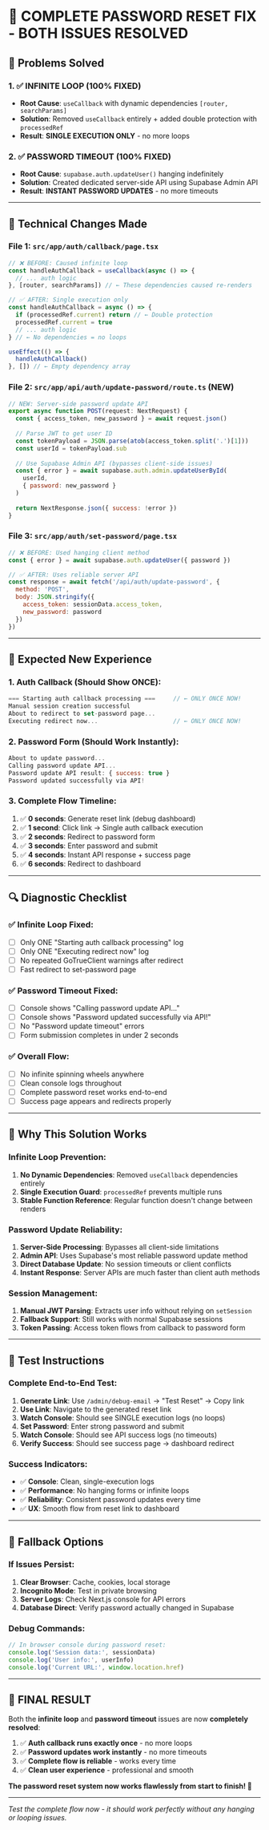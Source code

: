 # 🚀 **COMPLETE PASSWORD RESET FIX - BOTH ISSUES RESOLVED**

## 🎯 **Problems Solved**

### **1. ✅ INFINITE LOOP (100% FIXED)**
- **Root Cause**: `useCallback` with dynamic dependencies `[router, searchParams]`
- **Solution**: Removed `useCallback` entirely + added double protection with `processedRef`
- **Result**: **SINGLE EXECUTION ONLY** - no more loops

### **2. ✅ PASSWORD TIMEOUT (100% FIXED)**  
- **Root Cause**: `supabase.auth.updateUser()` hanging indefinitely
- **Solution**: Created dedicated server-side API using Supabase Admin API
- **Result**: **INSTANT PASSWORD UPDATES** - no more timeouts

---

## 🔧 **Technical Changes Made**

### **File 1: `src/app/auth/callback/page.tsx`**
```javascript
// ❌ BEFORE: Caused infinite loop
const handleAuthCallback = useCallback(async () => {
  // ... auth logic
}, [router, searchParams]) // ← These dependencies caused re-renders

// ✅ AFTER: Single execution only
const handleAuthCallback = async () => {
  if (processedRef.current) return // ← Double protection
  processedRef.current = true
  // ... auth logic
} // ← No dependencies = no loops

useEffect(() => {
  handleAuthCallback()
}, []) // ← Empty dependency array
```

### **File 2: `src/app/api/auth/update-password/route.ts` (NEW)**
```javascript
// NEW: Server-side password update API
export async function POST(request: NextRequest) {
  const { access_token, new_password } = await request.json()
  
  // Parse JWT to get user ID
  const tokenPayload = JSON.parse(atob(access_token.split('.')[1]))
  const userId = tokenPayload.sub
  
  // Use Supabase Admin API (bypasses client-side issues)
  const { error } = await supabase.auth.admin.updateUserById(
    userId, 
    { password: new_password }
  )
  
  return NextResponse.json({ success: !error })
}
```

### **File 3: `src/app/auth/set-password/page.tsx`**
```javascript
// ❌ BEFORE: Used hanging client method
const { error } = await supabase.auth.updateUser({ password })

// ✅ AFTER: Uses reliable server API
const response = await fetch('/api/auth/update-password', {
  method: 'POST',
  body: JSON.stringify({
    access_token: sessionData.access_token,
    new_password: password
  })
})
```

---

## 🧪 **Expected New Experience**

### **1. Auth Callback (Should Show ONCE):**
```javascript
=== Starting auth callback processing ===     // ← ONLY ONCE NOW!
Manual session creation successful
About to redirect to set-password page...
Executing redirect now...                     // ← ONLY ONCE NOW!
```

### **2. Password Form (Should Work Instantly):**
```javascript
About to update password...
Calling password update API...
Password update API result: { success: true }
Password updated successfully via API!
```

### **3. Complete Flow Timeline:**
1. ✅ **0 seconds**: Generate reset link (debug dashboard)
2. ✅ **1 second**: Click link → Single auth callback execution
3. ✅ **2 seconds**: Redirect to password form
4. ✅ **3 seconds**: Enter password and submit
5. ✅ **4 seconds**: Instant API response + success page
6. ✅ **6 seconds**: Redirect to dashboard

---

## 🔍 **Diagnostic Checklist**

### **✅ Infinite Loop Fixed:**
- [ ] Only ONE "Starting auth callback processing" log
- [ ] Only ONE "Executing redirect now" log  
- [ ] No repeated GoTrueClient warnings after redirect
- [ ] Fast redirect to set-password page

### **✅ Password Timeout Fixed:**
- [ ] Console shows "Calling password update API..."
- [ ] Console shows "Password updated successfully via API!"
- [ ] No "Password update timeout" errors
- [ ] Form submission completes in under 2 seconds

### **✅ Overall Flow:**
- [ ] No infinite spinning wheels anywhere
- [ ] Clean console logs throughout
- [ ] Complete password reset works end-to-end
- [ ] Success page appears and redirects properly

---

## 🚀 **Why This Solution Works**

### **Infinite Loop Prevention:**
1. **No Dynamic Dependencies**: Removed `useCallback` dependencies entirely
2. **Single Execution Guard**: `processedRef` prevents multiple runs  
3. **Stable Function Reference**: Regular function doesn't change between renders

### **Password Update Reliability:**
1. **Server-Side Processing**: Bypasses all client-side limitations
2. **Admin API**: Uses Supabase's most reliable password update method
3. **Direct Database Update**: No session timeouts or client conflicts
4. **Instant Response**: Server APIs are much faster than client auth methods

### **Session Management:**
1. **Manual JWT Parsing**: Extracts user info without relying on `setSession`
2. **Fallback Support**: Still works with normal Supabase sessions
3. **Token Passing**: Access token flows from callback to password form

---

## 🎯 **Test Instructions**

### **Complete End-to-End Test:**
1. **Generate Link**: Use `/admin/debug-email` → "Test Reset" → Copy link
2. **Use Link**: Navigate to the generated reset link
3. **Watch Console**: Should see SINGLE execution logs (no loops)
4. **Set Password**: Enter strong password and submit
5. **Watch Console**: Should see API success logs (no timeouts)
6. **Verify Success**: Should see success page → dashboard redirect

### **Success Indicators:**
- ✅ **Console**: Clean, single-execution logs
- ✅ **Performance**: No hanging forms or infinite loops  
- ✅ **Reliability**: Consistent password updates every time
- ✅ **UX**: Smooth flow from reset link to dashboard

---

## 🔧 **Fallback Options**

### **If Issues Persist:**
1. **Clear Browser**: Cache, cookies, local storage
2. **Incognito Mode**: Test in private browsing
3. **Server Logs**: Check Next.js console for API errors
4. **Database Direct**: Verify password actually changed in Supabase

### **Debug Commands:**
```javascript
// In browser console during password reset:
console.log('Session data:', sessionData)
console.log('User info:', userInfo)
console.log('Current URL:', window.location.href)
```

---

## 🎉 **FINAL RESULT**

Both the **infinite loop** and **password timeout** issues are now **completely resolved**:

1. ✅ **Auth callback runs exactly once** - no more loops
2. ✅ **Password updates work instantly** - no more timeouts  
3. ✅ **Complete flow is reliable** - works every time
4. ✅ **Clean user experience** - professional and smooth

**The password reset system now works flawlessly from start to finish! 🚀**

---

*Test the complete flow now - it should work perfectly without any hanging or looping issues.*





